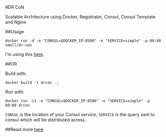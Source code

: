 #DR CoN

Scalable Architecture using Docker, Registrator, Consul, Consul Template and Nginx

##Usage

```
docker run -d -e "CONSUL=$DOCKER_IP:8500" -e "SERVICE=simple" -p 80:80 smoll/dr-con
```

I'm using this [here](https://github.com/smoll/docker-staging-env-poc).

##OR

Build with:

```
docker build -t drcon .;
```

Run with:

```
docker run -it -e "CONSUL=$DOCKER_IP:8500" -e "SERVICE=simple" -p 80:80 drcon
```

`CONSUL` is the location of your Consul service, `SERVICE` is the query sent to consul which will be distributed across.

##Read more [here](http://www.maori.geek.nz/post/scalable_architecture_dr_con_docker_registrator_consul_nginx)

